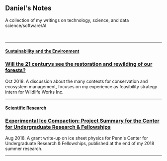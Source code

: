 ## Daniel's Notes

A collection of my writings on technology, science, and data science/software/AI. 

<br>

---

#### <ins> Sustainability and the Environment </ins>

### [Will the 21 centurys see the restoration and rewilding of our forests?](blogs/psr_redd_blog.md)

Oct 2018. A discussion about the many contexts for conservation and ecosystem management, focuses on my experience as feasibility strategy intern for Wildlife Works Inc. 

---

#### <ins> Scientific Research </ins>

### [Experimental Ice Compaction: Project Summary for the Center for Undergraduate Research & Fellowships](blogs/exp_ice_blog.md)
 
Aug 2018. A grant write-up on ice sheet physics for Penn's Center for Undergraduate Research & Fellowships, published at the end of my 2018 summer research.

---



